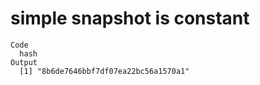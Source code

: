 # simple snapshot is constant

    Code
      hash
    Output
      [1] "8b6de7646bbf7df07ea22bc56a1570a1"

